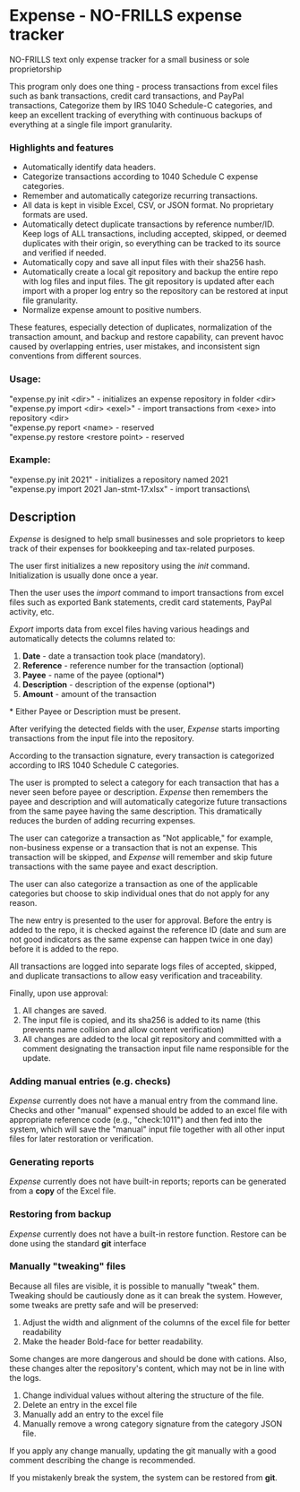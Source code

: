 # Expense - NO-FRILLS expense tracker

NO-FRILLS text only expense tracker for a small business or sole proprietorship

This program only does one thing - process transactions from excel files
such as bank transactions, credit card transactions, and PayPal transactions,
Categorize them by IRS 1040 Schedule-C categories, and keep an excellent tracking
of everything with continuous backups of everything at a single file import granularity.


### Highlights and features

- Automatically identify data headers.
- Categorize transactions according to 1040 Schedule C expense categories.
- Remember and automatically categorize recurring transactions.
- All data is kept in visible Excel, CSV, or JSON format. No proprietary formats are used.
- Automatically detect duplicate transactions by reference number/ID.
Keep logs of ALL transactions, including accepted, skipped, or deemed duplicates with their origin, so everything can be tracked to its source and verified if needed.
- Automatically copy and save all input files with their sha256 hash.
- Automatically create a local git repository and backup the entire repo with log files and input files. The git repository is updated after each import with a proper log entry so the repository can be restored at input file granularity.
- Normalize expense amount to positive numbers.

These features, especially detection of duplicates, normalization of the transaction amount, and backup and restore capability, can prevent havoc caused by overlapping entries, user mistakes, and inconsistent sign conventions from different sources.


### Usage:
"expense.py init \<dir\>"               - initializes an expense repository in folder \<dir\>\
        "expense.py import \<dir\> \<exel\>"    - import transactions from \<exe\> into repository \<dir\>\
        "expense.py report \<name\>             - reserved\
        "expense.py restore \<restore point\>   - reserved

### Example:
"expense.py init 2021"                      - initializes a repository named 2021\
         "expense.py import 2021 Jan-stmt-17.xlsx"   - import transactions\

## Description
*Expense* is designed to help small businesses and sole proprietors to keep track of their expenses for bookkeeping and tax-related purposes.

The user first initializes a new repository using the *init* command. Initialization is usually done once a year.

Then the user uses the *import* command to import transactions from excel files such as exported Bank statements, credit card statements, PayPal activity, etc.

*Export* imports data from excel files having various headings and automatically detects the columns related to:
1. **Date**  - date a transaction took place (mandatory).
2. **Reference** - reference number for the transaction (optional)
3. **Payee** - name of the payee (optional*)
4. **Description** - description of the expense (optional*)
5. **Amount** - amount of the transaction

\* Either Payee or Description must be present.

After verifying the detected fields with the user, *Expense* starts importing transactions from the input file into the repository.

According to the transaction signature, every transaction is categorized according to IRS 1040 Schedule C categories. 

The user is prompted to select a category for each transaction that has a never seen before payee or description. *Expense* then remembers the payee and description and will automatically categorize future transactions from the same payee having the same description. This dramatically reduces the burden of adding recurring expenses.

The user can categorize a transaction as "Not applicable," for example, non-business expense or a transaction that is not an expense. This transaction will be skipped, and *Expense* will remember and skip future transactions with the same payee and exact description.

The user can also categorize a transaction as one of the applicable categories but choose to skip individual ones that do not apply for any reason.

The new entry is presented to the user for approval. Before the entry is added to the repo, it is checked against the reference ID (date and sum are not good indicators as the same expense can happen twice in one day) before it is added to the repo.

All transactions are logged into separate logs files of accepted, skipped, and duplicate transactions to allow easy verification and traceability.

Finally, upon use approval:
1. All changes are saved.
2. The input file is copied, and its sha256 is added to its name (this prevents name collision and allow content verification)
3. All changes are added to the local git repository and committed with a comment designating the transaction input file name responsible for the update.

### Adding manual entries (e.g. checks)
*Expense* currently does not have a manual entry from the command line. Checks and other "manual" expensed should be added to an excel file with appropriate reference code (e.g., "check:1011") and then fed into the system, which will save the "manual" input file together with all other input files for later restoration or verification.

### Generating reports
*Expense* currently does not have built-in reports; reports can be generated from a **copy** of the Excel file.

### Restoring from backup
*Expense* currently does not have a built-in restore function. Restore can be done using the standard **git** interface

### Manually "tweaking" files
Because all files are visible, it is possible to manually "tweak" them. Tweaking should be cautiously done as it can break the system. However, some tweaks are pretty safe and will be preserved:
1. Adjust the width and alignment of the columns of the excel file for better readability
2. Make the header Bold-face for better readability.

Some changes are more dangerous and should be done with cations. Also, these changes alter the repository's content, which may not be in line with the logs. 

1. Change individual values without altering the structure of the file.
2. Delete an entry in the excel file
3. Manually add an entry to the excel file
4. Manually remove a wrong category signature from the category JSON file.

If you apply any change manually, updating the git manually with a good comment describing the change is recommended.

If you mistakenly break the system, the system can be restored from **git**.

